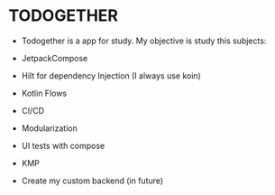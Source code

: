 # TODOGETHER
- Todogether is a app for study. My objective is study this subjects:

- JetpackCompose
- Hilt for dependency Injection (I always use koin)
- Kotlin Flows
- CI/CD
- Modularization
- UI tests with compose
- KMP
- Create my custom backend (in future)

